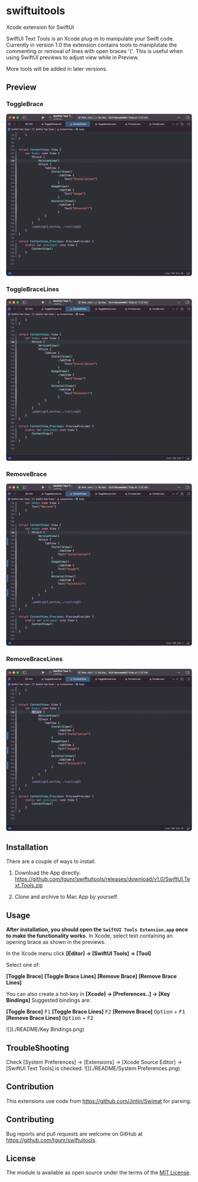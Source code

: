 # swiftuitools
Xcode extension for SwiftUI

SwiftUI Text Tools is an Xcode plug-in to manipulate your Swift code.
Currently in version 1.0 the  extension contains tools to maniplutate the commenting or removal of lines with open braces '{'. This is useful when using SwiftUI previews to adjust view while in Preview.

More tools will be added in later versions.

## Preview

### ToggleBrace
![](./README/ToggleBrace.gif)

### ToggleBraceLines
![](./README/ToggleBraceLines.gif)

### RemoveBrace
![](./README/RemoveBrace.gif)

### RemoveBraceLines
![](./README/RemoveBraceLines.gif)

## Installation

There are a couple of ways to install.

1. Download the App directly.<br>
  <https://github.com/tgunr/swiftuitools/releases/download/v1.0/SwiftUI.Text.Tools.zip>

3. Clone and archive to Mac App by yourself.

## Usage

**After installation, you should open the `SwiftUI Tools Extension.app` once to make the functionality works.**
In Xcode, select text containing an opening brace as shown in the previews.

In the Xcode menu click **[Editor] -> [SwiftUI Tools] -> [Tool]** 

Select one of:

**[Toggle Brace]** 
**[Toggle Brace Lines]** 
**[Remove Brace]** 
**[Remove Brace Lines]** 

You can also create a hot-key in **[Xcode] -> [Preferences..] -> [Key Bindings]**
Suggested bindings are:

**[Toggle Brace]** <kbd>F1</kbd>
**[Toggle Brace Lines]** <kbd>F2</kbd> 
**[Remove Brace]** <kbd>Option</kbd> + <kbd>F1</kbd>
**[Remove Brace Lines]** <kbd>Option</kbd> + <kbd>F2</kbd>

![](./README/Key Bindings.png)

## TroubleShooting

Check [System Preferences] -> [Extensions] -> [Xcode Source Editor] -> [SwiftUI Text Tools] is checked. ![](./README/System Preferences.png)

## Contribution
This extensions use code from <https://github.com/Jintin/Swimat> for parsing.

## Contributing

Bug reports and pull requests are welcome on GitHub at <https://github.com/tgunr/swiftuitools>.

## License

The module is available as open source under the terms of the [MIT License](http://opensource.org/licenses/MIT).
